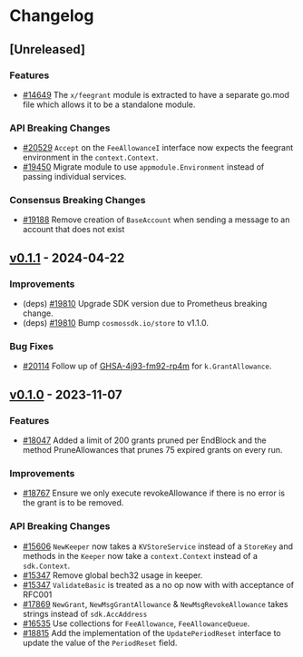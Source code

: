 <!--
Guiding Principles:
Changelogs are for humans, not machines.
There should be an entry for every single version.
The same types of changes should be grouped.
Versions and sections should be linkable.
The latest version comes first.
The release date of each version is displayed.
Mention whether you follow Semantic Versioning.
Usage:
Change log entries are to be added to the Unreleased section under the
appropriate stanza (see below). Each entry should ideally include a tag and
the Github issue reference in the following format:
* (<tag>) [#<issue-number>] Changelog message.
Types of changes (Stanzas):
"Features" for new features.
"Improvements" for changes in existing functionality.
"Deprecated" for soon-to-be removed features.
"Bug Fixes" for any bug fixes.
"API Breaking" for breaking exported APIs used by developers building on SDK.
Ref: https://keepachangelog.com/en/1.0.0/
-->

# Changelog

## [Unreleased]

### Features

* [#14649](https://github.com/T-ragon/cosmos-sdk/v3/pull/14649) The `x/feegrant` module is extracted to have a separate go.mod file which allows it to be a standalone module.

### API Breaking Changes

* [#20529](https://github.com/T-ragon/cosmos-sdk/v3/pull/20529) `Accept` on the `FeeAllowanceI` interface now expects the feegrant environment in the `context.Context`.
* [#19450](https://github.com/T-ragon/cosmos-sdk/v3/pull/19450) Migrate module to use `appmodule.Environment` instead of passing individual services.

### Consensus Breaking Changes

* [#19188](https://github.com/T-ragon/cosmos-sdk/v3/pull/19188) Remove creation of `BaseAccount` when sending a message to an account that does not exist

## [v0.1.1](https://github.com/T-ragon/cosmos-sdk/v3/releases/tag/x/feegrant/v0.1.1) - 2024-04-22

### Improvements

* (deps) [#19810](https://github.com/T-ragon/cosmos-sdk/v3/pull/19810) Upgrade SDK version due to Prometheus breaking change.
* (deps) [#19810](https://github.com/T-ragon/cosmos-sdk/v3/pull/19810) Bump `cosmossdk.io/store` to v1.1.0.

### Bug Fixes

* [#20114](https://github.com/T-ragon/cosmos-sdk/v3/pull/20114) Follow up of [GHSA-4j93-fm92-rp4m](https://github.com/T-ragon/cosmos-sdk/v3/security/advisories/GHSA-4j93-fm92-rp4m) for `k.GrantAllowance`.

## [v0.1.0](https://github.com/T-ragon/cosmos-sdk/v3/releases/tag/x/feegrant/v0.1.0) - 2023-11-07

### Features

* [#18047](https://github.com/T-ragon/cosmos-sdk/v3/pull/18047) Added a limit of 200 grants pruned per EndBlock and the method PruneAllowances that prunes 75 expired grants on every run.

### Improvements

* [#18767](https://github.com/T-ragon/cosmos-sdk/v3/pull/18767) Ensure we only execute revokeAllowance if there is no error is the grant is to be removed.

### API Breaking Changes

* [#15606](https://github.com/T-ragon/cosmos-sdk/v3/pull/15606) `NewKeeper` now takes a `KVStoreService` instead of a `StoreKey` and methods in the `Keeper` now take a `context.Context` instead of a `sdk.Context`.
* [#15347](https://github.com/T-ragon/cosmos-sdk/v3/pull/15347) Remove global bech32 usage in keeper.
* [#15347](https://github.com/T-ragon/cosmos-sdk/v3/pull/15347) `ValidateBasic` is treated as a no op now with with acceptance of RFC001
* [#17869](https://github.com/T-ragon/cosmos-sdk/v3/pull/17869) `NewGrant`, `NewMsgGrantAllowance` & `NewMsgRevokeAllowance` takes strings instead of `sdk.AccAddress`
* [#16535](https://github.com/T-ragon/cosmos-sdk/v3/pull/16535) Use collections for `FeeAllowance`, `FeeAllowanceQueue`.
* [#18815](https://github.com/T-ragon/cosmos-sdk/v3/pull/18815) Add the implementation of the `UpdatePeriodReset` interface to update the value of the `PeriodReset` field.
